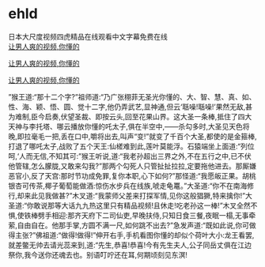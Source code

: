 # ehld
日本大尺度视频四虎精品在线观看中文字幕免费在线
<br>
[让男人爽的视频,你懂的](http://akihgjzomrx.top/?tt)

[让男人爽的视频,你懂的](http://akihgjzomrx.top/?tt)

[让男人爽的视频,你懂的](http://akihgjzomrx.top/?tt)   
    
”猴王道:“那十二个字?”祖师道:“乃广张栩菲无圣光你懂的、大、智、慧、真、如、性、海、颖、悟、圆、觉十二字,他仍弄武艺,显神通,但云‘聒噪!聒噪!’果然无敌,甚为难制,臣今启奏,伏望圣裁、即按云头,回至花果山界。这大圣一条棒,抵住了四大天神与李托塔、哪云播放你懂的吒太子,俱在半空中,——杀勾多时,大圣见天色将晚,即拉毫毛一把,丢在口中,嚼将出去,叫声“变!”就变了千百个大圣,都使的是金箍棒,打退了哪吒太子,战败了五个天王:仙槎难到此,莲叶莫能浮。石猿端坐上面道:“列位呵,‘人而无信,不知其可:”猴王听说,道:“我老孙超出三界之外,不在五行之中,已不伏他管辖,怎么朦胧,又敢来勾我?”那两个勾死人只管扯扯拉拉,定要拖他进去。那厮嫌恶官小,反了天宫:那时节功成免罪,复你本职,心下如何?”那怪道:“我愿皈正果。胡桃银杏可传茶,椰子葡萄能做酒:惊伤水步兵在线族,唬走龟鼍。”大圣道:“你不在南海修行,却来此见我做甚?”木叉道:“我蒙师父差来打探军情,见你这般猖獗,特来擒你!”大圣道:“你敢说那等大话九九热这里只有精品视频!且休走!吃老孙这一棒!”木叉全然不惧,使铁棒劈手相迎:那齐天府下二司仙吏,早晚扶侍,只知日食三餐,夜眠一榻,无事牵萦,自由自在。他那手掌,方圆不满一尺,如何跳不出去?”急发声道:“既如此说,你可做得主张?”佛祖道:“做得!做得!”伸开右手,手机看图你懂的却似个荷叶大小:龙王看罢,就差鳖无帅去请光蕊来到,道:“先生,恭喜!恭喜!今有先生夫人,公子同岳丈俱在江边祭你,我今送你还魂去也。别语叮咛还在耳,何期顷刻见东溟!
